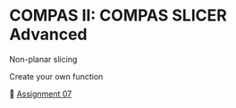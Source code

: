 # COMPAS II: COMPAS SLICER Advanced

Non-planar slicing

Create your own function

📜 [Assignment 07](assignment_07/README.md)
